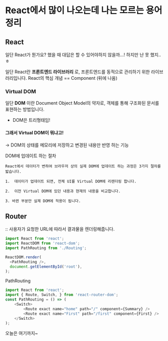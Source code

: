 # React에서 많이 나오는데 나는 모르는 용어 정리

## React
일단 React가 뭔가요? 했을 때 대답은 할 수 있어야하지 않을까...! 하지만 난 못 했지..ㅎ

일단 React란 <b> 프론트엔드 라이브러리 </b>로, 프론트엔드를 동적으로 관리하기 위한 라이브러리입니다.
React의 핵심 개념 == Component (뒤에 나옴)

### Virtual DOM
일단 <b>DOM</b> 이란 Document Object Model의 약자로, 객체를 통해 구조화된 문서를 표현하는 방법입니다.
+ DOM은 트리형태임!

#### 그래서 Virtual DOM이 뭐냐고!
 -> DOM의 상태를 메모리에 저장하고 변경된 내용만 반영 하는 기능
 
DOM에 업데이트 하는 절차
```
React에서 데이터가 변하여 브라우저 상의 실제 DOM에 업데이트 하는 과정은 3가지 절차를 밟습니다.

1.  데이터가 업데이트 되면, 전체 UI를 Virtual DOM에 리렌더링 합니다.

2.  이전 Virtual DOM에 있던 내용과 현재의 내용을 비교합니다.

3. 바뀐 부분만 실제 DOM에 적용이 됩니다.
```

## Router
 :: 사용자가 요청한 URL에 따라서 결과물을 렌더링해줍니다. 
 
```javascript
import React from 'react';
import ReactDOM from 'react-dom';
import PathRouting from './Routing';

ReactDOM.render(
  <PathRouting />,
  document.getElementById('root'),
);

```
PathRouting
```javascript
import React from 'react';
import { Route, Switch, } from 'react-router-dom';
const PathRouting = () => (
    <Switch>
        <Route exact name="home" path="/" component={Summary} />
        <Route exact name="First" path="/first" component={First} />
    </Switch>
);
```
오늘은 여기까지~